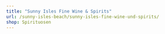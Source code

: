 ```yaml
---
title: "Sunny Isles Fine Wine & Spirits"
url: /sunny-isles-beach/sunny-isles-fine-wine-und-spirits/
shop: Spirituosen
---
```

